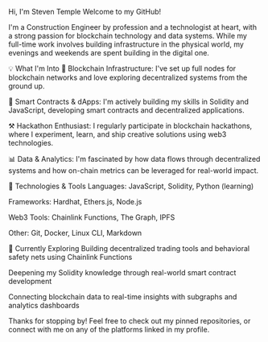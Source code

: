 Hi, I'm Steven Temple
Welcome to my GitHub!

I'm a Construction Engineer by profession and a technologist at heart, with a strong passion for blockchain technology and data systems. While my full-time work involves building infrastructure in the physical world, my evenings and weekends are spent building in the digital one.

💡 What I'm Into
🧱 Blockchain Infrastructure: I've set up full nodes for blockchain networks and love exploring decentralized systems from the ground up.

🔗 Smart Contracts & dApps: I'm actively building my skills in Solidity and JavaScript, developing smart contracts and decentralized applications.

⚒️ Hackathon Enthusiast: I regularly participate in blockchain hackathons, where I experiment, learn, and ship creative solutions using web3 technologies.

📊 Data & Analytics: I'm fascinated by how data flows through decentralized systems and how on-chain metrics can be leveraged for real-world impact.

🚀 Technologies & Tools
Languages: JavaScript, Solidity, Python (learning)

Frameworks: Hardhat, Ethers.js, Node.js

Web3 Tools: Chainlink Functions, The Graph, IPFS

Other: Git, Docker, Linux CLI, Markdown

🧠 Currently Exploring
Building decentralized trading tools and behavioral safety nets using Chainlink Functions

Deepening my Solidity knowledge through real-world smart contract development

Connecting blockchain data to real-time insights with subgraphs and analytics dashboards

Thanks for stopping by! Feel free to check out my pinned repositories, or connect with me on any of the platforms linked in my profile.

